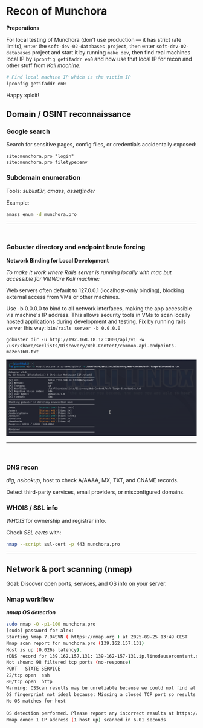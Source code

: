 # Recon of Munchora

**Preperations**

For local testing of Munchora (don’t use production — it has strict rate limits),
enter the `soft-dev-02-databases project`,
then enter `soft-dev-02-databases` project and start it by running `make dev`,
then find real machines local IP by `ipconfig getifaddr en0`
and now use that local IP for recon and other stuff from _Kali machine_.

```bash
# Find local machine IP which is the victim IP
ipconfig getifaddr en0
```

Happy xploit!

## Domain / OSINT reconnaissance

### Google search

Search for sensitive pages, config files, or credentials accidentally exposed:

```text
site:munchora.pro "login"
site:munchora.pro filetype:env
```

### Subdomain enumeration

Tools: _sublist3r_, _amass_, _assetfinder_

Example:

```bash
amass enum -d munchora.pro
```

---

<br>

### Gobuster directory and endpoint brute forcing

**Network Binding for Local Development**

_To make it work where Rails server is running locally with mac but accessible for VMWare Kali machine:_

Web servers often default to 127.0.0.1 (localhost-only binding),
blocking external access from VMs or other machines.

Use -b 0.0.0.0 to bind to all network interfaces, making the app accessible via machine's IP address.
This allows security tools in VMs to scan locally hosted applications during development and testing.
Fix by running rails server this way: `bin/rails server -b 0.0.0.0`

```
gobuster dir -u http://192.168.18.12:3000/api/v1 -w /usr/share/seclists/Discovery/Web-Content/common-api-endpoints-mazen160.txt
```

![Gobuster Brute Forcing Endpoints](assets/gobuster-endpoint-brute-force-api-v1.png)

---

<br>

### DNS recon

_dig_, _nslookup_, host to check A/AAAA, MX, TXT, and CNAME records.

Detect third-party services, email providers, or misconfigured domains.

### WHOIS / SSL info

_WHOIS_ for ownership and registrar info.

Check _SSL certs_ with:

```bash
nmap --script ssl-cert -p 443 munchora.pro
```

---

## Network & port scanning (nmap)

Goal: Discover open ports, services, and OS info on your server.

### Nmap workflow

**_nmap OS detection_**

```bash
sudo nmap -O -p1-100 munchora.pro
[sudo] password for alex: 
Starting Nmap 7.94SVN ( https://nmap.org ) at 2025-09-25 13:49 CEST
Nmap scan report for munchora.pro (139.162.157.131)
Host is up (0.026s latency).
rDNS record for 139.162.157.131: 139-162-157-131.ip.linodeusercontent.com
Not shown: 98 filtered tcp ports (no-response)
PORT   STATE SERVICE
22/tcp open  ssh
80/tcp open  http
Warning: OSScan results may be unreliable because we could not find at least 1 open and 1 closed port
OS fingerprint not ideal because: Missing a closed TCP port so results incomplete
No OS matches for host

OS detection performed. Please report any incorrect results at https://nmap.org/submit/ .
Nmap done: 1 IP address (1 host up) scanned in 6.01 seconds
```

